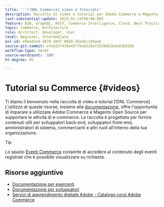 ```yaml
---
title: '''[!DNL Commerce] video e Tutorials'
description: Raccolta di video e tutorial per Adobe Commerce e Magento Open Source
last-substantial-update: 2023-01-19T00:00:00Z
feature: B2B, GraphQL, REST, Commerce Intelligence, Cloud, Best Practices, API Mesh, App Builder
topic: Commerce, Architecture
role: Architect, Developer, User
level: Beginner, Intermediate
exl-id: e6bed3a4-4078-40df-88b0-3bad6c144aeb
source-git-commit: efe622f410a45ffbad210af2b5bbb1bda83b026b
workflow-type: tm+mt
source-wordcount: '108'
ht-degree: 0%

---
```


# Tutorial su Commerce {#videos}

Ti diamo il benvenuto nella raccolta di video e tutorial [!DNL Commerce]. L&#39;utilizzo di queste risorse, insieme alla [documentazione](https://experienceleague.adobe.com/docs/commerce.html), offre l&#39;opportunità di imparare a utilizzare Adobe Commerce e Magento Open Source per supportare le attività di e-commerce. La raccolta è progettata per fornire contenuti utili per sviluppatori back-end, sviluppatori front-end, amministratori di sistema, commercianti e altri ruoli all’interno della tua organizzazione.

<div id="recs-overview-body-1"></div>
<div id="recs-overview-body-2"></div>
<div id="recs-overview-body-3"></div>
<div id="recs-overview-body-4"></div>
<div id="recs-overview-body-5"></div>
<div id="recs-overview-body-6"></div>

>[!TIP]
>
>Lo spazio [Eventi Commerce](https://experienceleague.adobe.com/docs/commerce-events/events/overview.html) consente di accedere al contenuto degli eventi registrati che è possibile visualizzare su richiesta.

## Risorse aggiuntive

- [Documentazione per esercenti](https://experienceleague.adobe.com/docs/commerce-admin/user-guides/home.html)
- [Documentazione per sviluppatori](https://developer.adobe.com/commerce)
- [Servizi di apprendimento digitale Adobe - Catalogo corsi Adobe Commerce](https://learning.adobe.com/catalog.html?solution=Adobe%20Commerce)

